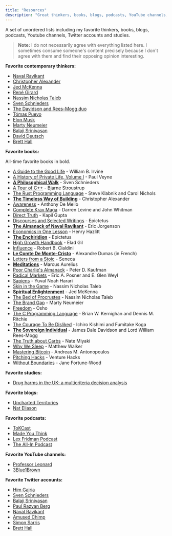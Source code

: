 ```yaml
---
title: "Resources"
description: "Great thinkers, books, blogs, podcasts, YouTube channels, Twitter accounts and studies."
---
```


A set of unordered lists including my favorite thinkers, books, blogs, podcasts, Youtube channels, Twitter accounts and studies.

> **Note:** I do not necessarily agree with everything listed here. I sometimes consume someone's content precisely because I don't agree with them and find their opposing opinion interesting.

**Favorite contemporary thinkers:**

- [Naval Ravikant](https://twitter.com/naval)
- [Christopher Alexander](https://en.wikipedia.org/wiki/Christopher_Alexander)
- [Jed McKenna](https://www.wisefoolpress.com/)
- [René Girard](https://iep.utm.edu/girard/)
- [Nassim Nicholas Taleb](https://fs.blog/intellectual-giants/nassim-taleb/)
- [Sven Schnieders](https://svenschnieders.com/)
- [The Davidson and Rees-Mogg duo](https://www.amazon.com/Sovereign-Individual-Mastering-Transition-Information/dp/0684832720)
- [Tómas Pueyo](https://twitter.com/tomaspueyo)
- [Elon Musk](https://twitter.com/elonmusk/)
- [Marty Neumeier](https://www.martyneumeier.com/)
- [Balaji Srinivasan](https://balajis.com/)
- [David Deutsch](https://www.daviddeutsch.org.uk/)
- [Brett Hall](https://www.bretthall.org/)

**Favorite books:**

All-time favorite books in bold.

- [A Guide to the Good Life](https://www.amazon.com/Guide-Good-Life-Ancient-Stoic/dp/0195374614) - William B. Irvine
- [A History of Private Life, Volume I](https://www.amazon.com/History-Private-Life-Pagan-Byzantium/dp/0674399749/142-1284140-7612628?psc=1) - Paul Veyne
- [**A Philosophical Walk**](https://twitter.com/SvenSchnieders/status/1358466385140146177) - Sven Schnieders
- [A Tour of C++](https://www.amazon.com/Tour-2nd-Depth-Bjarne-Stroustrup/dp/0134997832) - Bjarne Stroustrup
- [The Rust Programming Language](https://www.amazon.com/Rust-Programming-Language-Covers-2018/dp/1718500440) - Steve Klabnik and Carol Nichols
- [**The Timeless Way of Building**](https://www.amazon.com/Timeless-Way-Building-Christopher-Alexander/dp/0195024028) - Christopher Alexander
- [Awareness](https://www.amazon.com/Awareness-Opportunities-Reality-Anthony-Mello/dp/0385249373) - Anthony De Mello
- [Complete Krav Maga](https://www.amazon.com/Complete-Krav-Maga-Self-Defense-Techniques/dp/1612435580) - Darren Levine and John Whitman
- [Direct Truth](https://www.amazon.com/Direct-Truth-Uncompromising-non-prescriptive-questions/dp/1724334417) - Kapil Gupta
- [Discourses and Selected Writings](https://www.amazon.com/Discourses-Selected-Writings-Penguin-Classics/dp/0140449469) - Epictetus
- [**The Almanack of Naval Ravikant**](https://www.amazon.com/Almanack-Naval-Ravikant-Wealth-Happiness/dp/1544514212) - Eric Jorgenson
- [Economics in One Lesson](https://www.amazon.com/Economics-One-Lesson-Shortest-Understand/dp/0517548232) - Henry Hazlitt
- [**The Enchiridion**](https://www.amazon.com/Enchiridion-Epictetus/dp/152156034X) - Epictetus
- [High Growth Handbook](https://www.amazon.com/High-Growth-Handbook-Elad-Gil/dp/1732265100) - Elad Gil
- [Influence](https://www.amazon.com/Influence-Psychology-Persuasion-Robert-Cialdini/dp/006124189X) - Robert B. Cialdini
- [**Le Comte De Monte-Cristo**](https://www.amazon.fr/Comte-Monte-Cristo-Int%C3%A9grale-trois-volumes/dp/1545401055?qsid=261-1227122-5354801&sres=2070405370%2CB09FC6HDDB%2C2072895642%2C2218978458%2CB08HGTJP3D%2C2070405923%2CB01CUZ7TNS%2CB00004VYAZ%2C2218971585%2CB09HJFMQWH%2CB094GY4DD6%2C2266295985%2C2070645134%2CB01NBKNCWD%2CB09FSCDXV9%2CB087G67MPG%2C2373492644%2C2266295993%2CB086FXR296%2C2012031706&srpt=ABIS_BOOK) - Alexandre Dumas (in French)
- [Letters from a Stoic](https://www.amazon.com/Letters-Penguin-Classics-Lucius-Annaeus/dp/0140442103) - Seneca
- [**Meditations**](https://www.amazon.com/Meditations-New-Translation-Marcus-Aurelius/dp/0812968255) - Marcus Aurelius
- [Poor Charlie's Almanack](https://www.amazon.com/Poor-Charlies-Almanack-Charles-Expanded/dp/1578645018) - Peter D. Kaufman
- [Radical Markets](https://www.amazon.com/Radical-Markets-Uprooting-Capitalism-Democracy/dp/0691196060) - Eric A. Posner and E. Glen Weyl
- [Sapiens](https://www.amazon.com/Sapiens-Humankind-Yuval-Noah-Harari/dp/0062316117) - Yuval Noah Harari
- [Skin in the Game](https://www.amazon.com/Skin-Game-Hidden-Asymmetries-Daily/dp/0425284646) - Nassim Nicholas Taleb
- [**Spiritual Enlightenment**](https://www.amazon.com/Spiritual-Enlightenment-Damnedest-Thing-Trilogy/dp/0980184843) - Jed McKenna
- [The Bed of Procrustes](https://www.amazon.com/Bed-Procrustes-Philosophical-Practical-Aphorisms/dp/0812982401) - Nassim Nicholas Taleb
- [The Brand Gap](https://www.amazon.com/Brand-Gap-Distance-Business-Strategy/dp/0321348109) - Marty Neumeier
- [Freedom](https://www.amazon.com/Freedom-Courage-Yourself-Insights-Living/dp/0312320701) - Osho
- [The C Programming Language](https://www.amazon.com/Programming-Language-2nd-Brian-Kernighan/dp/0131103628) - Brian W. Kernighan and Dennis M. Ritchie
- [The Courage To Be Disliked](https://www.amazon.com/Courage-Be-Disliked-yourself-happiness/dp/176063073X) - Ichiro Kishimi and Fumitake Koga
- [**The Sovereign Individual**](https://www.amazon.com/Sovereign-Individual-Mastering-Transition-Information/dp/0684832720) - James Dale Davidson and Lord William Rees-Mogg
- [The Truth about Carbs](https://www.amazon.com/Truth-about-Carbs-Amount-Year-Round/dp/194276152X) - Nate Miyaki
- [Why We Sleep](https://www.amazon.com/Why-We-Sleep-Unlocking-Dreams/dp/1501144324) - Matthew Walker
- [Mastering Bitcoin](https://www.amazon.com/Mastering-Bitcoin-Programming-Open-Blockchain/dp/1491954388) - Andreas M. Antonopoulos
- [Pitching Hacks](https://www.amazon.com/Pitching-Hacks-pitch-startups-investors/dp/0557235596) - Venture Hacks
- [Without Boundaries](https://www.amazon.com/Without-Boundaries-Jan-Fortune-Wood/dp/1900219174/) - Jane Fortune-Wood

**Favorite studies:**

- [Drug harms in the UK: a multicriteria decision analysis](https://www.thelancet.com/action/showPdf?pii=S0140-6736%2810%2961462-6)

**Favorite blogs:**

- [Uncharted Territories](https://unchartedterritories.tomaspueyo.com/)
- [Nat Eliason](https://www.nateliason.com/blog)

**Favorite podcasts:**

- [ToKCast](https://www.bretthall.org/tokcast)
- [Made You Think](https://madeyouthinkpodcast.com/)
- [Lex Fridman Podcast](https://lexfridman.com/podcast/)
- [The All-In Podcast](https://www.allinpodcast.co/)

**Favorite YouTube channels:**

- [Professor Leonard](https://www.youtube.com/c/ProfessorLeonard)
- [3Blue1Brown](https://www.youtube.com/c/3blue1brown)

**Favorite Twitter accounts:**

- [Him Gajria](https://twitter.com/himgajria)
- [Sven Schnieders](https://twitter.com/SvenSchnieders)
- [Balaji Srinivasan](https://twitter.com/balajis)
- [Paul Razvan Berg](https://twitter.com/PaulRBerg)
- [Naval Ravikant](https://twitter.com/naval)
- [Amused Chimp](https://twitter.com/AmuseChimp)
- [Simon Sarris](https://twitter.com/simonsarris)
- [Brett Hall](https://twitter.com/ToKTeacher)
